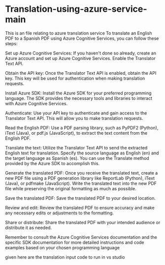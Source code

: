 # Translation-using-azure-service-main
This is an file relating to azure translation service
To translate an English PDF to a Spanish PDF using Azure Cognitive Services, you can follow these steps:

Set up Azure Cognitive Services: If you haven't done so already, create an Azure account and set up Azure Cognitive Services. Enable the Translator Text API.

Obtain the API key: Once the Translator Text API is enabled, obtain the API key. This key will be used for authentication when making translation requests.

Install Azure SDK: Install the Azure SDK for your preferred programming language. The SDK provides the necessary tools and libraries to interact with Azure Cognitive Services.

Authenticate: Use your API key to authenticate and gain access to the Translator Text API. This will allow you to make translation requests.

Read the English PDF: Use a PDF parsing library, such as PyPDF2 (Python), iText (Java), or pdf.js (JavaScript), to extract the text content from the English PDF.

Translate the text: Utilize the Translator Text API to send the extracted English text for translation. Specify the source language as English (en) and the target language as Spanish (es). You can use the Translate method provided by the Azure SDK to accomplish this.

Generate the translated PDF: Once you receive the translated text, create a new PDF file using a PDF generation library like ReportLab (Python), iText (Java), or pdfmake (JavaScript). Write the translated text into the new PDF file while preserving the original formatting as much as possible.

Save the translated PDF: Save the translated PDF to your desired location.

Review and edit: Review the translated PDF to ensure accuracy and make any necessary edits or adjustments to the formatting.

Share or distribute: Share the translated PDF with your intended audience or distribute it as needed.

Remember to consult the Azure Cognitive Services documentation and the specific SDK documentation for more detailed instructions and code examples based on your chosen programming language


given here are the translation input code to run in vs studio
